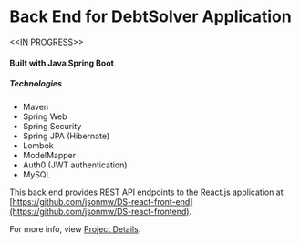 # Back End for DebtSolver Application

\<\<IN PROGRESS\>\> 

#### Built with Java Spring Boot

##### Technologies

- Maven
- Spring Web
- Spring Security
- Spring JPA (Hibernate)
- Lombok
- ModelMapper
- Auth0 (JWT authentication)
- MySQL

This back end provides REST API endpoints to the React.js application at [https://github.com/jsonmw/DS-react-front-end](https://github.com/jsonmw/DS-react-frontend).

For more info, view [Project Details](https://github.com/users/jsonmw/projects/2).
